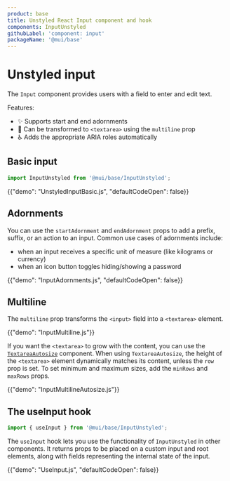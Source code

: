 ```yaml
---
product: base
title: Unstyled React Input component and hook
components: InputUnstyled
githubLabel: 'component: input'
packageName: '@mui/base'
---
```


# Unstyled input

<p class="description">The <code>Input</code> component provides users with a field to enter and edit text.</p>

Features:

- ✨ Supports start and end adornments
- 🚀 Can be transformed to `<textarea>` using the `multiline` prop
- ♿️ Adds the appropriate ARIA roles automatically

## Basic input

```js
import InputUnstyled from '@mui/base/InputUnstyled';
```

{{"demo": "UnstyledInputBasic.js", "defaultCodeOpen": false}}

## Adornments

You can use the `startAdornment` and `endAdornment` props to add a prefix, suffix, or an action to an input. Common use cases of adornments include:

- when an input receives a specific unit of measure (like kilograms or currency)
- when an icon button toggles hiding/showing a password

{{"demo": "InputAdornments.js", "defaultCodeOpen": false}}

## Multiline

The `multiline` prop transforms the `<input>` field into a `<textarea>` element.

{{"demo": "InputMultiline.js"}}

If you want the `<textarea>` to grow with the content, you can use the [`TextareaAutosize`](/base/react-textarea-autosize/) component. When using `TextareaAutosize`, the height of the `<textarea>` element dynamically matches its content, unless the `row` prop is set. To set minimum and maximum sizes, add the `minRows` and `maxRows` props.

{{"demo": "InputMultilineAutosize.js"}}

## The useInput hook

```js
import { useInput } from '@mui/base/InputUnstyled';
```

The `useInput` hook lets you use the functionality of `InputUnstyled` in other components. It returns props to be placed on a custom input and root elements, along with fields representing the internal state of the input.

{{"demo": "UseInput.js", "defaultCodeOpen": false}}
